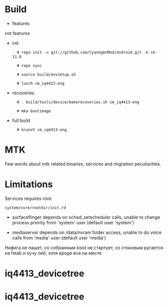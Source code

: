 # Build

* features

 not features

* init

        # repo init -u git://github.com/CyanogenMod/android.git -b cm-11.0
        
        # repo sync
        
        # source build/envsetup.sh
        
        # lunch cm_iq4413-eng

* recoveries

        # . build/tools/device/makerecoveries.sh cm_iq4413-eng
    
        # mka bootimage

* full build

        # brunch cm_iq4413-eng

# MTK

Few words about mtk related binaries, services and migration peculiarities.

# Limitations

Services requires root:

`system/core/rootdir/init.rd`

  * surfaceflinger depends on sched_setscheduler calls, unable to change process priority from 'system' user (default user 'system')

  * mediaserver depends on /data/nvram folder access, unable to do voice calls from 'media' user (default user 'media')





Нифига не пашет, со собранным boot не стартует, со стоковым ругается на fstab и кучу либ, хотя вроде все на месте
# iq4413_devicetree
# iq4413_devicetree
